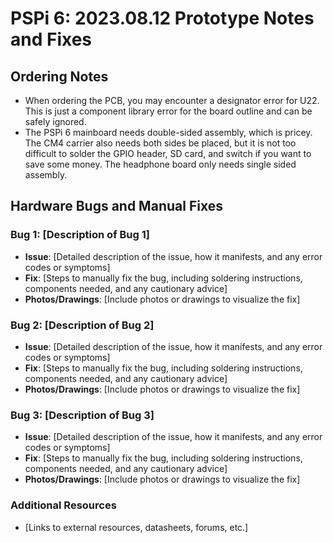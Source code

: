 # PSPi 6: 2023.08.12 Prototype Notes and Fixes

## Ordering Notes
- When ordering the PCB, you may encounter a designator error for U22. This is just a component library error for the board outline and can be safely ignored.
- The PSPi 6 mainboard needs double-sided assembly, which is pricey. The CM4 carrier also needs both sides be placed, but it is not too difficult to solder the GPIO header, SD card, and switch if you want to save some money. The headphone board only needs single sided assembly.

## Hardware Bugs and Manual Fixes

### Bug 1: [Description of Bug 1]
- **Issue**: [Detailed description of the issue, how it manifests, and any error codes or symptoms]
- **Fix**: [Steps to manually fix the bug, including soldering instructions, components needed, and any cautionary advice]
- **Photos/Drawings**: [Include photos or drawings to visualize the fix]

### Bug 2: [Description of Bug 2]
- **Issue**: [Detailed description of the issue, how it manifests, and any error codes or symptoms]
- **Fix**: [Steps to manually fix the bug, including soldering instructions, components needed, and any cautionary advice]
- **Photos/Drawings**: [Include photos or drawings to visualize the fix]

### Bug 3: [Description of Bug 3]
- **Issue**: [Detailed description of the issue, how it manifests, and any error codes or symptoms]
- **Fix**: [Steps to manually fix the bug, including soldering instructions, components needed, and any cautionary advice]
- **Photos/Drawings**: [Include photos or drawings to visualize the fix]

### Additional Resources
- [Links to external resources, datasheets, forums, etc.]
